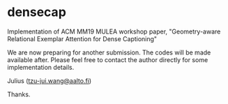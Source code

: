 # densecap
Implementation of ACM MM19 MULEA workshop paper, "Geometry-aware Relational Exemplar Attention for Dense Captioning"

We are now preparing for another submission. The codes will be made available after.
Please feel free to contact the author directly for some implementation details.

Julius (tzu-jui.wang@aalto.fi)

Thanks.
